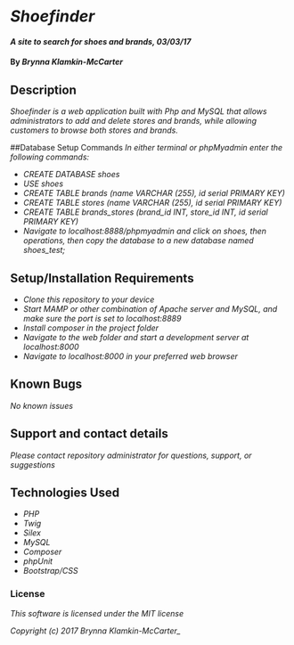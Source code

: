 # _Shoefinder_

#### _A site to search for shoes and brands, 03/03/17_

#### By _**Brynna Klamkin-McCarter**_

## Description

_Shoefinder is a web application built with Php and MySQL that allows administrators to add and delete stores and brands, while allowing customers to browse both stores and brands._

##Database Setup Commands
_In either terminal or phpMyadmin enter the following commands:_
* _CREATE DATABASE shoes_
* _USE shoes_
* _CREATE TABLE brands (name VARCHAR (255), id serial PRIMARY KEY)_
* _CREATE TABLE stores (name VARCHAR (255), id serial PRIMARY KEY)_
* _CREATE TABLE brands_stores (brand_id INT, store_id INT, id serial PRIMARY KEY)_
* _Navigate to localhost:8888/phpmyadmin and click on shoes, then operations, then copy the database to a new database named shoes_test;_

## Setup/Installation Requirements

* _Clone this repository to your device_
* _Start MAMP or other combination of Apache server and MySQL, and make sure the port is set to localhost:8889_
* _Install composer in the project folder_
* _Navigate to the web folder and start a development server at localhost:8000_
* _Navigate to localhost:8000 in your preferred web browser_

## Known Bugs

_No known issues_

## Support and contact details

_Please contact repository administrator for questions, support, or suggestions_

## Technologies Used

* _PHP_
* _Twig_
* _Silex_
* _MySQL_
* _Composer_
* _phpUnit_
* _Bootstrap/CSS_

### License

*This software is licensed under the MIT license*

*Copyright (c) 2017 Brynna Klamkin-McCarter_*
